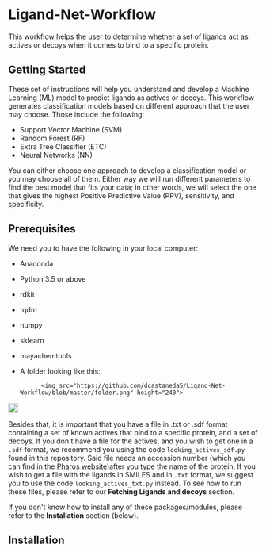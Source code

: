 # Ligand-Net-Workflow
This workflow helps the user to determine whether a set of ligands act as actives or decoys when it comes to bind to a specific protein.

## Getting Started
These set of instructions will help you understand and develop a Machine Learning (ML) model to predict ligands as actives or decoys. This workflow generates classification models based on different approach that the user may choose. Those include the following:

* Support Vector Machine (SVM)
* Random Forest (RF)
* Extra Tree Classifier (ETC)
* Neural Networks (NN)

You can either choose one approach to develop a classification model or you may choose all of them. Either way we will run different parameters to find the best model that fits your data; in other words, we will select the one that gives the highest Positive Predictive Value (PPV), sensitivity, and specificity.

## Prerequisites
We need you to have the following in your local computer:
* Anaconda
* Python 3.5 or above
* rdkit 
* tqdm
* numpy
* sklearn
* mayachemtools
* A folder looking like this:

            <img src="https://github.com/dcastaneda5/Ligand-Net-Workflow/blob/master/folder.png" height="240">
<img src="https://github.com/favicon.ico" height="20">

Besides that, it is important that you have a file in .txt or .sdf format containing a set of known actives that bind to a specific protein, and a set of decoys. If you don't have a file for the actives, and you wish to get one in a `.sdf` format, we recommend you using the code `looking_actives_sdf.py` found in this repository. Said file needs an accession number (which you can find in the [Pharos website](https://pharos.nih.gov/idg/targets))after you type the name of the protein. If you wish to get a file with the ligands in SMILES and in `.txt` format, we suggest you to use the code `looking_actives_txt.py` instead. To see how to run these files, please refer to our **Fetching Ligands and decoys** section.

If you don't know how to install any of these packages/modules, please refer to the **Installation** section (below).
## Installation



